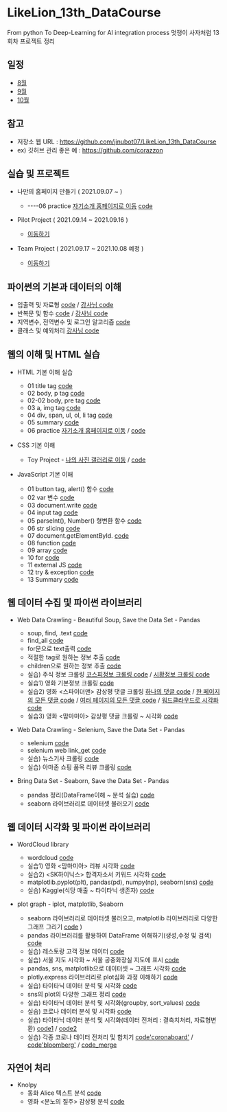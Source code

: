 # LikeLion_13th_DataCourse
From python To Deep-Learning for AI integration process
멋쟁이 사자처럼 13회차 프로젝트 정리

## 일정
* [8월](https://raw.githubusercontent.com/jinubot07/LikeLion_13th_DataCourse/main/08%EC%9B%94%EC%9D%BC%EC%A0%95.png)
* [9월](https://raw.githubusercontent.com/jinubot07/LikeLion_13th_DataCourse/main/09월일정.png)
* [10월](https://raw.githubusercontent.com/jinubot07/LikeLion_13th_DataCourse/main/10월일정.png)

## 참고
* 저장소 웹 URL : https://github.com/jinubot07/LikeLion_13th_DataCourse
* ex) 깃허브 관리 좋은 예 : https://github.com/corazzon


## 실습 및 프로젝트
 * 나만의 홈페이지 만들기 ( 2021.09.07 ~ )
   * ----06 practice [자기소개 홈페이지로 이동](https://jinubot07.github.io/LikeLion_13th_DataCourse/web_html/06_html_main.html) [code](https://github.com/jinubot07/LikeLion_13th_DataCourse/blob/main/web_html/06_html_main.html)

* Pilot Project ( 2021.09.14 ~ 2021.09.16 )
  * [이동하기](https://github.com/jinubot07/LikeLion_13th_DataCourse/tree/main/06_PRJ_pilot_project)
  
* Team Project ( 2021.09.17 ~ 2021.10.08 예정 )
  * [이동하기](https://github.com/jinubot07/LikeLion_13th_DataCourse/tree/main/08_PRJ_team_project)

## 파이썬의 기본과 데이터의 이해
  * 입출력 및 자료형 [code](https://github.com/jinubot07/LikeLion_13th_DataCourse/blob/main/01_python/20210827.ipynb) / [강사님 code](https://github.com/jinubot07/LikeLion_13th_DataCourse/blob/main/01_python/20210827%EA%B0%95%EC%82%AC%EB%8B%98%EC%9E%90%EB%A3%8C.ipynb)
  * 반복문 및 함수 [code](https://github.com/jinubot07/LikeLion_13th_DataCourse/blob/main/01_python/20210830.ipynb) / [강사님 code](https://github.com/jinubot07/LikeLion_13th_DataCourse/blob/main/01_python/20210830%EA%B0%95%EC%82%AC%EB%8B%98%EC%9E%90%EB%A3%8C.ipynb)
  * 지역변수, 전역변수 및 로그인 알고리즘 [code](https://github.com/jinubot07/LikeLion_13th_DataCourse/blob/main/01_python/20210831(%EB%A1%9C%EA%B7%B8%EC%9D%B8%2C%20%ED%8C%8C%EC%9D%BC).ipynb)
  * 클래스 및 예외처리 [강사님 code](https://github.com/jinubot07/LikeLion_13th_DataCourse/blob/main/01_python/class20210901%EA%B0%95%EC%82%AC%EB%8B%98%EC%9E%90%EB%A3%8C.ipynb)


## 웹의 이해 및 HTML 실습
* HTML 기본 이해 실습 
  * 01 title tag [code](https://github.com/jinubot07/LikeLion_13th_DataCourse/blob/main/02_web_html/01_html_title.html)
  * 02 body, p tag [code](https://github.com/jinubot07/LikeLion_13th_DataCourse/blob/main/02_web_html/02_html_body.html)
  * 02-02 body, pre tag [code](https://github.com/jinubot07/LikeLion_13th_DataCourse/blob/main/02_web_html/02_html_body_pre.html)
  * 03 a, img tag [code](https://github.com/jinubot07/LikeLion_13th_DataCourse/blob/main/02_web_html/03_html_link_img.html)
  * 04 div, span, ul, ol, li tag [code](https://github.com/jinubot07/LikeLion_13th_DataCourse/blob/main/02_web_html/04_html_div_span.html)
  * 05 summary [code](https://github.com/jinubot07/LikeLion_13th_DataCourse/blob/main/02_web_html/05_html_summary.html)
  * 06 practice [자기소개 홈페이지로 이동](https://jinubot07.github.io/LikeLion_13th_DataCourse/02_web_html/06_html_main.html) / [code](https://github.com/jinubot07/LikeLion_13th_DataCourse/blob/main/02_web_html/06_html_main.html)

* CSS 기본 이해
  * Toy Project - [나의 사진 갤러리로 이동](https://jinubot07.github.io/LikeLion_13th_DataCourse/03_web_css/14_my_gallery.html) / [code](https://github.com/jinubot07/LikeLion_13th_DataCourse/blob/main/03_web_css/14_my_gallery.html)

* JavaScript 기본 이해
  * 01 button tag, alert() 함수 [code](https://github.com/jinubot07/LikeLion_13th_DataCourse/blob/main/04_web_javascript/02_js_first.html)
  * 02 var 변수 [code](https://github.com/jinubot07/LikeLion_13th_DataCourse/blob/main/04_web_javascript/03_js_var.html)
  * 03 document.write [code](https://github.com/jinubot07/LikeLion_13th_DataCourse/blob/main/04_web_javascript/04_js_var.html)
  * 04 input tag [code](https://github.com/jinubot07/LikeLion_13th_DataCourse/blob/main/04_web_javascript/05_js_var_practice.html)
  * 05 parseInt(), Number() 형변환 함수 [code](https://github.com/jinubot07/LikeLion_13th_DataCourse/blob/main/04_web_javascript/07_js_number.html)
  * 06 str slicing [code](https://github.com/jinubot07/LikeLion_13th_DataCourse/blob/main/04_web_javascript/08_js_str.html)
  * 07 document.getElementById. [code](https://github.com/jinubot07/LikeLion_13th_DataCourse/blob/main/04_web_javascript/08_js_str_practice.html)
  * 08 function [code](https://github.com/jinubot07/LikeLion_13th_DataCourse/blob/main/04_web_javascript/08_js_str_practice2.html)
  * 09 array [code](https://github.com/jinubot07/LikeLion_13th_DataCourse/blob/main/04_web_javascript/09_js_array.html)
  * 10 for [code](https://github.com/jinubot07/LikeLion_13th_DataCourse/blob/main/04_web_javascript/10_js_for.html)
  * 11 external JS [code](https://github.com/jinubot07/LikeLion_13th_DataCourse/blob/main/04_web_javascript/11_js_ex.html)
  * 12 try & exception [code](https://github.com/jinubot07/LikeLion_13th_DataCourse/blob/main/04_web_javascript/12_js_try_except.html)
  * 13 Summary [code](https://github.com/jinubot07/LikeLion_13th_DataCourse/blob/main/04_web_javascript/SUMMARY.html)

 
## 웹 데이터 수집 및 파이썬 라이브러리
* Web Data Crawling - Beautiful Soup, Save the Data Set - Pandas
  * soup, find, .text [code](https://github.com/jinubot07/LikeLion_13th_DataCourse/blob/main/05_web_data/01_chrome_test.py)
  * find_all [code](https://github.com/jinubot07/LikeLion_13th_DataCourse/blob/main/05_web_data/02_ex.py)
  * for문으로 text출력 [code](https://github.com/jinubot07/LikeLion_13th_DataCourse/blob/main/05_web_data/03_bs4.py)
  * 적절한 tag로 원하는 정보 추출 [code](https://github.com/jinubot07/LikeLion_13th_DataCourse/blob/main/05_web_data/04_bs01_basic_find.py)
  * children으로 원하는 정보 추출 [code](https://github.com/jinubot07/LikeLion_13th_DataCourse/blob/main/05_web_data/04_bs02_array_children.py)
  * 실습) 주식 정보 크롤링 [코스피정보 크롤링 code](https://github.com/jinubot07/LikeLion_13th_DataCourse/blob/main/05_web_data/05_stock_get.py) / [시황정보 크롤링 code](https://github.com/jinubot07/LikeLion_13th_DataCourse/blob/main/05_web_data/06_kosdaq_get.py)
  * 실습1) 영화 기본정보 크롤링 [code](https://github.com/jinubot07/LikeLion_13th_DataCourse/blob/main/05_web_data/08_movie_01.py)
  * 실습2) 영화 <스파이더맨> 감상평 댓글 크롤링 [하나의 댓글 code](https://github.com/jinubot07/LikeLion_13th_DataCourse/blob/main/05_web_data/09_movie_review.py) / [한 페이지의 모든 댓글 code](https://github.com/jinubot07/LikeLion_13th_DataCourse/blob/main/05_web_data/10_movie_page.py) / [여러 페이지의 모든 댓글 code](https://github.com/jinubot07/LikeLion_13th_DataCourse/blob/main/05_web_data/11_movie_multi_pages.py) / [워드클라우드로 시각화 code](https://github.com/jinubot07/LikeLion_13th_DataCourse/blob/main/05_web_data/12_text_vis.py)
  * 실습3) 영화 <맘마미아> 감상평 댓글 크롤링 ~ 시각화 [code](https://github.com/jinubot07/LikeLion_13th_DataCourse/blob/main/05_web_data/13_mammamia_review.py)
  
* Web Data Crawling - Selenium, Save the Data Set - Pandas
  * selenium [code](https://github.com/jinubot07/LikeLion_13th_DataCourse/blob/main/05_web_data/14_selenium.py)
  * selenium web link_get [code](https://github.com/jinubot07/LikeLion_13th_DataCourse/blob/main/05_web_data/16_20210910.py)
  * 실습) 뉴스기사 크롤링 [code](https://github.com/jinubot07/LikeLion_13th_DataCourse/blob/main/05_web_data/17_search_engine.py)
  * 실습) 아마존 쇼핑 품목 리뷰 크롤링 [code](https://github.com/jinubot07/LikeLion_13th_DataCourse/blob/main/05_web_data/19_amazon.py)

* Bring Data Set - Seaborn, Save the Data Set - Pandas
  * pandas 정리(DataFrame이해 ~ 분석 실습) [code](https://github.com/jinubot07/LikeLion_13th_DataCourse/blob/main/07_data_visualization/20210916_pd_sns%5BMAC%5D.ipynb)
  * seaborn 라이브러리로 데이터셋 불러오기 [code](https://github.com/jinubot07/LikeLion_13th_DataCourse/blob/main/07_data_visualization/20210915_class1%5BMAC%5D.ipynb)

## 웹 데이터 시각화 및 파이썬 라이브러리
* WordCloud library
  * wordcloud [code](https://github.com/jinubot07/LikeLion_13th_DataCourse/blob/main/05_web_data/12_text_vis.py)
  * 실습1) 영화 <맘마미아> 리뷰 시각화 [code](https://github.com/jinubot07/LikeLion_13th_DataCourse/blob/main/05_web_data/13_mammamia_review.py)
  * 실습2) <SK하이닉스> 합격자소서 키워드 시각화 [code](https://github.com/jinubot07/LikeLion_13th_DataCourse/blob/main/05_web_data/20_pilot_project.py)
  * matplotlib.pyplot(plt), pandas(pd), numpy(np), seaborn(sns) [code](https://github.com/jinubot07/LikeLion_13th_DataCourse/blob/main/05_web_data/12_text_vis.py)
  * 실습) Kaggle(식당 매출 ~ 타이타닉 생존자) [code](https://github.com/jinubot07/LikeLion_13th_DataCourse/blob/main/07_data_visualization/kaggle-plot.ipynb)

* plot graph - iplot, matplotlib, Seaborn
  * seaborn 라이브러리로 데이터셋 불러오고, matplotlib 라이브러리로 다양한 그래프 그리기 [code](https://github.com/jinubot07/LikeLion_13th_DataCourse/blob/main/07_data_visualization/20210915_class1%5BMAC%5D.ipynb)
)
  * pandas 라이브러리를 활용하여 DataFrame 이해하기(생성,수정 및 검색) [code](https://github.com/jinubot07/LikeLion_13th_DataCourse/blob/main/07_data_visualization/20210916_pd_sns%5BMAC%5D.ipynb)
  * 실습) 레스토랑 고객 정보 데이터 [code](https://github.com/jinubot07/LikeLion_13th_DataCourse/blob/main/07_data_visualization/best_restaurant.html)
  * 실습) 서울 지도 시각화 ~ 서울 공중화장실 지도에 표시 [code](https://github.com/jinubot07/LikeLion_13th_DataCourse/blob/main/07_data_visualization/20210923_%EC%A7%80%EB%8F%84%EC%8B%9C%EA%B0%81%ED%99%94.ipynb)
  * pandas, sns, matplotlib으로 데이터셋 ~ 그래프 시각화 [code](https://jinubot07.github.io/LikeLion_13th_DataCourse/07_data_visualization/html%20code/20210924(1)_iplot%5BMAC%5D.html)
  * plotly.express 라이브러리로 plot심화 과정 이해하기 [code](https://jinubot07.github.io/LikeLion_13th_DataCourse/07_data_visualization/html%20code/20210924(2)_plot_express%5BMAC%5D.html)
  * 실습) 타이타닉 데이터 분석 및 시각화 [code](https://jinubot07.github.io/LikeLion_13th_DataCourse/07_data_visualization/html%20code/20210924(3)_titanic_visualization%5BMAC%5D.html)
  * sns의 plot의 다양한 그래프 정리 [code](https://jinubot07.github.io/LikeLion_13th_DataCourse/07_data_visualization/html%20code/20210927(1)_plot_review%5BMAC%5D.html)
  * 실습) 타이타닉 데이터 분석 및 시각화(groupby, sort_values) [code](https://jinubot07.github.io/LikeLion_13th_DataCourse/07_data_visualization/html%20code/20210927(2)_titanic_data%5BMAC%5D.html)
  * 실습) 코로나 데이터 분석 및 시각화 [code](https://jinubot07.github.io/LikeLion_13th_DataCourse/07_data_visualization/html%20code/)
  * 실습) 타이타닉 데이터 분석 및 시각화(데이터 전처리 : 결측치처리, 자료형변환) [code1](https://jinubot07.github.io/LikeLion_13th_DataCourse/07_data_visualization/html%20code/20210928(1)_kaggle_titanic%5BMAC%5D.html) / [code2](https://jinubot07.github.io/LikeLion_13th_DataCourse/07_data_visualization/html%20code/20210928(2)_kaggle_titanic2%5BMAC%5D.html)
  * 실습) 각종 코로나 데이터 전처리 및 합치기 [code'coronaboard'](https://jinubot07.github.io/LikeLion_13th_DataCourse/07_data_visualization/html%20code/20210929(1)_corona_coronaboard%5BMAC%5D.html) / [code'bloomberg'](https://jinubot07.github.io/LikeLion_13th_DataCourse/07_data_visualization/html%20code/20210929(2)_corona_bloomberg%5BMAC%5D.html) / [code_merge](https://jinubot07.github.io/LikeLion_13th_DataCourse/07_data_visualization/html%20code/20210929(3)_corona_data_merge%5BMAC%5D.html)


## 자연어 처리
* Knolpy
  * 동화 Alice 텍스트 분석 [code](https://jinubot07.github.io/LikeLion_13th_DataCourse/09_data_analysis/html%20code/20210930(1)_alice.html)
  * 영화 <분노의 질주> 감상평 분석 [code](https://jinubot07.github.io/LikeLion_13th_DataCourse/09_data_analysis/html%20code/20210930(2)_movie_review.html)
